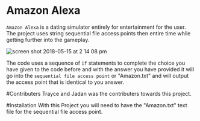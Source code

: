 # Amazon Alexa

`Amazon Alexa` is a dating simulator entirely for entertainment for the user. The project uses string sequential file access points then entire time while getting further into the gameplay.  

![screen shot 2018-05-15 at 2 14 08 pm](https://user-images.githubusercontent.com/31167432/40081132-58f007d2-584a-11e8-976a-e140d93991ab.png)


The code uses a sequence of `if` statements to complete the choice you have given to the code before and with the answer you have provided it will go into the `sequential file access point` or "Amazon.txt" and will output the access point that is identical to you answer.

#Contributers
Trayce and Jadan was the contributers towards this project.

#Installation
With this Project you will need to have the "Amazon.txt" text file for the sequential file access point.



